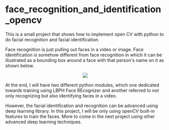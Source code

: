 # face_recognition_and_identification_opencv
This is a small project that shows how to implement open CV with python to do facial recognition and facial identification.

Face recognition is just pulling out faces in a video or image. Face identification is somehow different from face recognition in which it can be illustrated as a bounding box around a face with that person's name on it as shown below.

<p align="center"> 
<img src="https://user-images.githubusercontent.com/46767764/51595258-47349e00-1f31-11e9-9e4d-a01d180ae419.gif">
</p>

At the end, I will have two different python modules, which one dedicated towards training using LBPH Face REcognizer and another referred to not only recognizing but also identifying faces in a video.

However, the facial identification and recognition can be advanced using deep learning library. In this project, I will be only using openCV built-in features to train the faces. More to come in the next project using other advanced deep learning techniques. 

